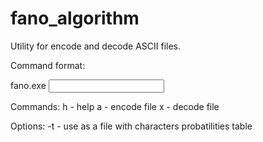 fano_algorithm
==============

Utility for encode and decode ASCII files.

Command format:

fano.exe <command> <options> <input file> <output file>

Commands:
h - help
a - encode file
x - decode file

Options:
-t <file> - use <file> as a file with characters probatilities table

